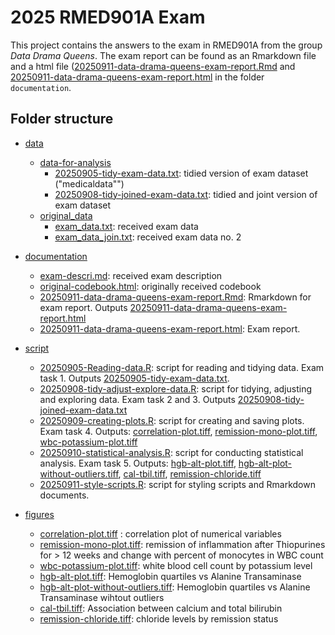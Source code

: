 # 2025 RMED901A Exam
This project contains the answers to the exam in RMED901A from the group _Data Drama Queens_.
The exam report can be found as an Rmarkdown file and a html file ([20250911-data-drama-queens-exam-report.Rmd](documentation/20250911-data-drama-queens-exam-report.Rmd) and [20250911-data-drama-queens-exam-report.html](documentation/20250911-data-drama-queens-exam-report.html) in the folder `documentation`.

## Folder structure
* [data](data)
    + [data-for-analysis](data/data-for-analysis)
      + [20250905-tidy-exam-data.txt](data/data-for-analysis/20250905-tidy-exam-data.txt): tidied version of exam dataset ("medicaldata"")
      + [20250908-tidy-joined-exam-data.txt](data/data-for-analysis/20250908-tidy-joined-exam-data.txt): tidied and joint version of exam dataset
    + [original_data](data/original-data)   
      + [exam_data.txt](data/original-data/exam_data.txt): received exam data
      + [exam_data_join.txt](data/original-data/exam_data_join.txt): received exam data no. 2
      

* [documentation](documentation)
    + [exam-descri.md](documentation/exam-descri.md): received exam description
    + [original-codebook.html](documentation/original-codebook.html): originally received codebook
    + [20250911-data-drama-queens-exam-report.Rmd](documentation/20250911-data-drama-queens-exam-report.Rmd): Rmarkdown for exam report. 
       Outputs   [20250911-data-drama-queens-exam-report.html](documentation/20250911-data-drama-queens-exam-report.html.htlm)
    + [20250911-data-drama-queens-exam-report.html](documentation/20250911-data-drama-queens-exam-report.html): Exam report. 
      
* [script](script)
    + [20250905-Reading-data.R](script/20250905-Reading-data.R): script for reading and tidying data. Exam task 1. Outputs [20250905-tidy-exam-data.txt]().
    + [20250908-tidy-adjust-explore-data.R](script/20250908-tidy-adjust-explore-data.R): script for tidying, adjusting and exploring data. Exam task 2 and 3. Outputs [20250908-tidy-joined-exam-data.txt](data/20250908-tidy-joined-exam-data.txt)
    + [20250909-creating-plots.R](script/20250909-creating-plots.R): script for creating and saving plots. Exam task 4. Outputs:
      [correlation-plot.tiff](figures/correlation-plot.tiff),
      [remission-mono-plot.tiff](figures/remission-mono-plot.tiff), 
      [wbc-potassium-plot.tiff](figures/wbc-potassium-plot.tiff)
    + [20250910-statistical-analysis.R](script/20250910-statistical-analysis.R):  script for conducting statistical analysis. Exam task 5. Outputs:
    [hgb-alt-plot.tiff](figures/hgb-alt-plot.tiff),
    [hgb-alt-plot-without-outliers.tiff](figures/hgb-alt-plot-without-outliers.tiff),
    [cal-tbil.tiff](figures/cal-tbil.tiff),
    [remission-chloride.tiff](figures/remission-chloride.tiff)
    + [20250911-style-scripts.R](scripts/20250911-style-scripts.R): script for styling scripts and Rmarkdown documents.

* [figures](figures)
    + [correlation-plot.tiff](figures/correlation-plot.tiff) : correlation plot of numerical variables
    + [remission-mono-plot.tiff](figures/remission-mono-plot.tiff): remission of inflammation after Thiopurines for > 12 weeks and change with percent of monocytes in WBC count
    + [wbc-potassium-plot.tiff](figures/wbc-potassium-plot.tiff): white blood cell count by potassium level
    + [hgb-alt-plot.tiff](figures/hgb-alt-plot.tiff): Hemoglobin quartiles vs Alanine Transaminase
    + [hgb-alt-plot-without-outliers.tiff](figures/hgb-alt-plot-without-outliers.tiff): Hemoglobin quartiles vs Alanine Transaminase wihtout outliers
    + [cal-tbil.tiff](figures/cal-tbil.tiff): Association between calcium and total bilirubin
    + [remission-chloride.tiff](figures/remission-chloride.tiff): chloride levels by remission status

